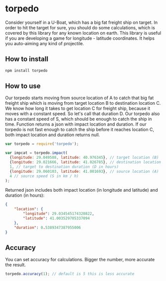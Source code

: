 torpedo
=======

Consider yourself in a U-Boat, which has a big fat freight ship on target. In order to hit the target for sure, you should do some calculations, which is covered by this library for any known location on earth. This library is useful if you are developing a game for longitude - latitude coordinates. It helps you auto-aiming any kind of projectile.

## How to install
```sh
npm install torpedo
```

## How to use
Our torpedo starts moving from source location of A to catch that big fat freight ship which is moving from target location B to destination location C. We know how long it takes to get location C for freight ship, because it  moves with a constant speed. So let's call that duration D. Our torpedo also has a constant speed of S, which should be enough to catch the ship in time. Function returns a json with impact location and duration. If our torpedo is not fast enough to catch the ship before it reaches location C, both impact location and duration returns null.

```js
var torpedo = require('torpedo');

var impcat = torpedo.impact(
  {longitude: 29.049588, latitude: 40.976345}, // target location (B)
  {longitude: 29.021666, latitude: 41.026785}, // destination location (C)
  1, // target to destination duration (D in hours)
  {longitude: 29.060103, latitude: 41.001693}, // source location (A)
  4 // source speed (S in km / h)
);
```

Returned json includes both impact location (in longitude and latitude) and duration (in hours):
```json
{
	"location": {
		"longitude": 29.034545174320822,
		"latitude": 41.003529705337094
	},
	"duration": 0.5389347387955006
}
```

## Accuracy
You can set accuracy for calculations. Bigger the number, more accurate the result.

```js
torpedo.accuracy(1); // default is 5 this is less accurate
```
